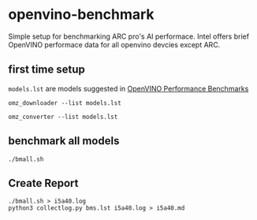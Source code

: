 # openvino-benchmark
Simple setup for benchmarking ARC pro's AI performace.  Intel offers brief OpenVINO performace data for all openvino devcies except ARC.  

## first time setup
`models.lst` are models suggested in [OpenVINO Performance Benchmarks](https://docs.openvino.ai/2022.3/openvino_docs_performance_benchmarks.html)
```
omz_downloader --list models.lst
```

```
omz_converter --list models.lst
```

## benchmark all models 
```
./bmall.sh
```

## Create Report
```
./bmall.sh > i5a40.log
python3 collectlog.py bms.lst i5a40.log > i5a40.md
```

